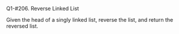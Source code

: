 Q1-#206. Reverse Linked List

Given the head of a singly linked list, reverse the list, and return the reversed list.
